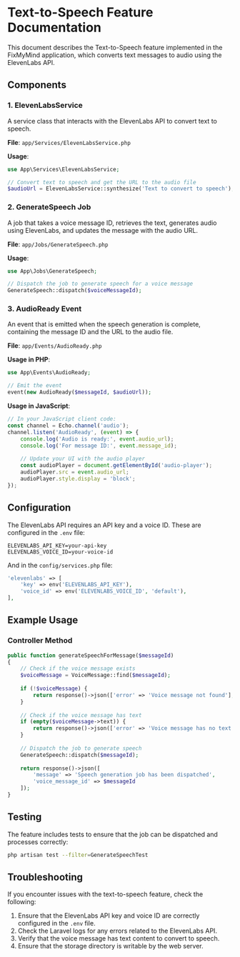 # Text-to-Speech Feature Documentation

This document describes the Text-to-Speech feature implemented in the FixMyMind application, which converts text messages to audio using the ElevenLabs API.

## Components

### 1. ElevenLabsService

A service class that interacts with the ElevenLabs API to convert text to speech.

**File**: `app/Services/ElevenLabsService.php`

**Usage**:
```php
use App\Services\ElevenLabsService;

// Convert text to speech and get the URL to the audio file
$audioUrl = ElevenLabsService::synthesize('Text to convert to speech');
```

### 2. GenerateSpeech Job

A job that takes a voice message ID, retrieves the text, generates audio using ElevenLabs, and updates the message with the audio URL.

**File**: `app/Jobs/GenerateSpeech.php`

**Usage**:
```php
use App\Jobs\GenerateSpeech;

// Dispatch the job to generate speech for a voice message
GenerateSpeech::dispatch($voiceMessageId);
```

### 3. AudioReady Event

An event that is emitted when the speech generation is complete, containing the message ID and the URL to the audio file.

**File**: `app/Events/AudioReady.php`

**Usage in PHP**:
```php
use App\Events\AudioReady;

// Emit the event
event(new AudioReady($messageId, $audioUrl));
```

**Usage in JavaScript**:
```javascript
// In your JavaScript client code:
const channel = Echo.channel('audio');
channel.listen('AudioReady', (event) => {
    console.log('Audio is ready:', event.audio_url);
    console.log('For message ID:', event.message_id);
    
    // Update your UI with the audio player
    const audioPlayer = document.getElementById('audio-player');
    audioPlayer.src = event.audio_url;
    audioPlayer.style.display = 'block';
});
```

## Configuration

The ElevenLabs API requires an API key and a voice ID. These are configured in the `.env` file:

```
ELEVENLABS_API_KEY=your-api-key
ELEVENLABS_VOICE_ID=your-voice-id
```

And in the `config/services.php` file:

```php
'elevenlabs' => [
    'key' => env('ELEVENLABS_API_KEY'),
    'voice_id' => env('ELEVENLABS_VOICE_ID', 'default'),
],
```

## Example Usage

### Controller Method

```php
public function generateSpeechForMessage($messageId)
{
    // Check if the voice message exists
    $voiceMessage = VoiceMessage::find($messageId);
    
    if (!$voiceMessage) {
        return response()->json(['error' => 'Voice message not found'], 404);
    }
    
    // Check if the voice message has text
    if (empty($voiceMessage->text)) {
        return response()->json(['error' => 'Voice message has no text to convert to speech'], 400);
    }
    
    // Dispatch the job to generate speech
    GenerateSpeech::dispatch($messageId);
    
    return response()->json([
        'message' => 'Speech generation job has been dispatched',
        'voice_message_id' => $messageId
    ]);
}
```

## Testing

The feature includes tests to ensure that the job can be dispatched and processes correctly:

```bash
php artisan test --filter=GenerateSpeechTest
```

## Troubleshooting

If you encounter issues with the text-to-speech feature, check the following:

1. Ensure that the ElevenLabs API key and voice ID are correctly configured in the `.env` file.
2. Check the Laravel logs for any errors related to the ElevenLabs API.
3. Verify that the voice message has text content to convert to speech.
4. Ensure that the storage directory is writable by the web server.
